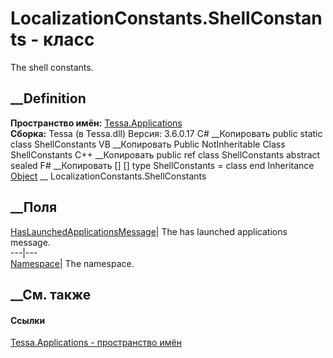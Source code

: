 # LocalizationConstants.ShellConstants - класс
The shell constants.
## __Definition
 **Пространство имён:** [Tessa.Applications](N_Tessa_Applications.htm)  
 **Сборка:** Tessa (в Tessa.dll) Версия: 3.6.0.17
C# __Копировать
     public static class ShellConstants
VB __Копировать
     Public NotInheritable Class ShellConstants
C++ __Копировать
     public ref class ShellConstants abstract sealed
F# __Копировать
     [<AbstractClassAttribute>]
    [<SealedAttribute>]
    type ShellConstants = class end
Inheritance
    [Object](https://learn.microsoft.com/dotnet/api/system.object) __ LocalizationConstants.ShellConstants
##  __Поля
[HasLaunchedApplicationsMessage](F_Tessa_Applications_LocalizationConstants_ShellConstants_HasLaunchedApplicationsMessage.htm)|
The has launched applications message.  
---|---  
[Namespace](F_Tessa_Applications_LocalizationConstants_ShellConstants_Namespace.htm)|
The namespace.  
## __См. также
#### Ссылки
[Tessa.Applications - пространство имён](N_Tessa_Applications.htm)
